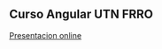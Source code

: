 ## Curso Angular UTN FRRO

[Presentacion online](https://curso-fullstack-polo-utn-rosario.github.io/presentacion-angular/#/)
